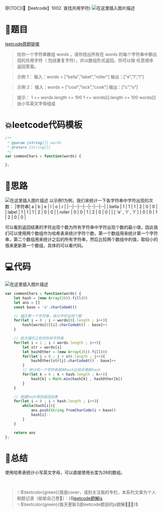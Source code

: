 @[TOC](🚅【leetcode】1002. 查找共用字符)
![在这里插入图片描述](https://img-blog.csdnimg.cn/7bd3cd5ef8154d7da99e5cd9badf12f4.png#pic_center)

# 🚀题目

[leetcode原题链接](https://leetcode-cn.com/problems/find-common-characters/)

> 给你一个字符串数组 words ，请你找出所有在 words 的每个字符串中都出现的共用字符（ 包括重复字符），并以数组形式返回。你可以按 任意顺序 返回答案。

> 示例 1：
> 输入：words = ["bella","label","roller"]
> 输出：["e","l","l"]

> 示例 2：
> 输入：words = ["cool","lock","cook"]
> 输出：["c","o"]

> 提示：
> 1 <= words.length <= 100
> 1 <= words[i].length <= 100
> words[i] 由小写英文字母组成

# 💥leetcode代码模板

```javascript
/**
 * @param {string[]} words
 * @return {string[]}
 */
var commonChars = function(words) {

};
```

# 🚀思路

![在这里插入图片描述](https://img-blog.csdnimg.cn/470f6b9e77f74bc390c692ed5c64bdeb.gif#pic_center)
以示例1为例，我们来统计一下各字符串中字符出现的次数：
|字符串| a | b | e | l | o | r |
|--|--|--|--|--|--|--|
| bella | 1 | 1 | 1 | 2 | 0 | 0 | 
| label | 1 | 1 | 1 | 2 | 0 | 0 | 
| roller | 0 | 0 | 1 | 2 | 0 | 0 | 
| [ 'e' , 'l' , 'l' ] | 0 | 0 | 1 | 2 | 0 | 0 | 

可以看到返回结果的字符出现个数为所有字符串中字符出现个数的最小值，因此我们可以使用两个数组作为哈希表来统计字符个数，第一个数组用来统计第一个字符串，第二个数组用来统计之后的所有字符串，然后比较两个数组中的值，取较小的值来更新第一个数组，具体的可以看代码。

# 💻代码

![在这里插入图片描述](https://img-blog.csdnimg.cn/50b64835a43344369939c44437475cc5.png?x-oss-process=image/watermark,type_d3F5LXplbmhlaQ,shadow_50,text_Q1NETiBA5YmN56uvY29ybmVy,size_8,color_FFFFFF,t_70,g_se,x_16#pic_center)

```js
var commonChars = function(words) {
    let hash = (new Array(26)).fill(0)
    let ans = []
    const base = 'a'.charCodeAt()

    // 遍历第一个字符串，统计字符出现个数
    for(let i = 0 ; i < words[0].length ; i++){
        hash[words[0][i].charCodeAt() - base]++
    }

    // 依次遍历之后的所有字符串
    for(let i = 1 ; i < words.length ; i++){
        let str = words[i]
        let hashOther = (new Array(26)).fill(0)
        for(let j = 0 ; j < str.length ; j++){
            hashOther[str[j].charCodeAt() - base]++
        }
        // 统计完一个字符串就和hash比较并更新hash
        for(let k = 0 ; k < hash.length ; k++){
            hash[k] = Math.min(hash[k] , hashOther[k])
        }
    }

    // 根据hash得到返回结果
    for(let i = 0 ; i < hash.length ; i++){
        while(hash[i]){
            ans.push(String.fromCharCode(i + base))
            hash[i]--
        }
    }

    return ans
};
```

# 🍪总结

使用哈希表统计小写英文字母，可以直接使用长度为26的数组。

<br/>

> ✨$\textcolor{green}{我是coner，请别关注我的专栏，本系列文章为个人刷题记录（偷偷自己卷🤤）：}$[leetcode题解js](https://blog.csdn.net/laplacepoisson/category_11759331.html?spm=1001.2014.3001.5482)<br/>
> ✨$\textcolor{green}{每天更新3道leetcode题目的js题解🚀🚀🚀}$<br/>
